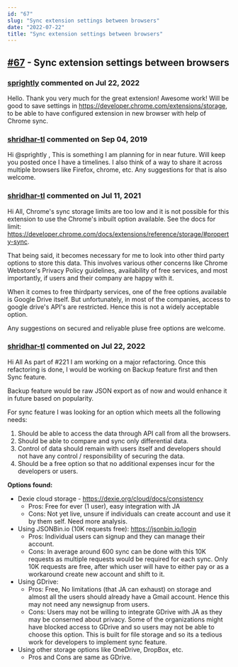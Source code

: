 ```yaml
---
id: "67"
slug: "Sync extension settings between browsers"
date: "2022-07-22"
title: "Sync extension settings between browsers"
---
```



## [#67](https://github.com/shridhar-tl/jira-assistant/issues/67) - Sync extension settings between browsers

### [sprightly](https://github.com/sprightly) commented on Jul 22, 2022

Hello.
Thank you very much for the great extension! Awesome work!
Will be good to save settings in https://developer.chrome.com/extensions/storage, to be able to have configured extension in new browser with help of Chrome sync.

### [shridhar-tl](https://github.com/shridhar-tl) commented on Sep 04, 2019

Hi @sprightly , This is something I am planning for in near future. Will keep you posted once I have a timelines. I also think of a way to share it across multiple browsers like Firefox, chrome, etc. Any suggestions for that is also welcome.

### [shridhar-tl](https://github.com/shridhar-tl) commented on Jul 11, 2021

Hi All, Chrome's sync storage limits are too low and it is not possible for this extension to use the Chrome's inbuilt option available.
See the docs for limit: https://developer.chrome.com/docs/extensions/reference/storage/#property-sync.

That being said, it becomes necessary for me to look into other third party options to store this data. This involves various other concerns like Chrome Webstore's Privacy Policy guidelines, availability of free services, and most importantly, if users and their company are happy with it.

When it comes to free thirdparty services, one of the free options available is Google Drive itself. But unfortunately, in most of the companies, access to google drive's API's are restricted. Hence this is not a widely acceptable option.

Any suggestions on secured and reliyable pluse free options are welcome.

### [shridhar-tl](https://github.com/shridhar-tl) commented on Jul 22, 2022

Hi All
As part of #221 I am working on a major refactoring. Once this refactoring is done, I would be working on Backup feature first and then Sync feature.

Backup feature would be raw JSON export as of now and would enhance it in future based on popularity.

For sync feature I was looking for an option which meets all the following needs:
1) Should be able to access the data through API call from all the browsers.
2) Should be able to compare and sync only differential data.
3) Control of data should remain with users itself and developers should not have any control / responsibility of securing the data.
4) Should be a free option so that no additional expenses incur for the developers or users.

**Options found:**
* Dexie cloud storage - https://dexie.org/cloud/docs/consistency
   - Pros: Free for ever (1 user), easy integration with JA
   - Cons: Not yet live, unsure if individuals can create account and use it by them self. Need more analysis.
* Using JSONBin.io (10K requests free): https://jsonbin.io/login
  - Pros: Individual users can signup and they can manage their account.
  - Cons: In average around 600 sync can be done with this 10K requests as multiple requests would be required for each sync. Only 10K requests are free, after which user will have to either pay or as a workaround create new account and shift to it.
* Using GDrive:
  - Pros: Free, No limitations (that JA can exhaust) on storage and almost all the users should already have a Gmail account. Hence this may not need any newsignup from users.
  - Cons: Users may not be willing to integrate GDrive with JA as they may be conserned about privacy. Some of the organizations might have blocked access to GDrive and so users may not be able to choose this option. This is built for file storage and so its a tedious work for developers to implement sync feature.
* Using other storage options like OneDrive, DropBox, etc.
  - Pros and Cons are same as GDrive.
